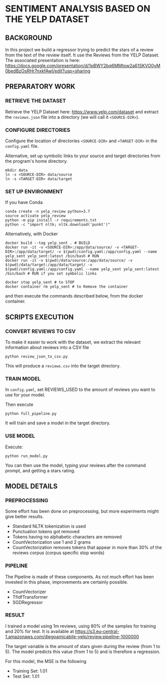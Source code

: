 # SENTIMENT ANALYSIS BASED ON THE YELP DATASET

## BACKGROUND

In this project we build a regressor trying to predict the stars of a review from the text of the review itself.
It use the Reviews from the YELP Dataset.
The associated presentation is here: https://docs.google.com/presentation/d/1pBWY2bq6MMtow2a61SKVO0yM0bedBzOsRHr7nxkfAwI/edit?usp=sharing

## PREPARATORY WORK

### RETRIEVE THE DATASET

Retrieve the YELP Dataset here: https://www.yelp.com/dataset and extract the `reviews.json` file into a directory (we will call it `<SOURCE-DIR>`).

### CONFIGURE DIRECTORIES 

Configure the location of directories `<SOURCE-DIR>` and `<TARGET-DIR>` in the `config.yaml` file. 

Alternative, set up symbolic links to your source and target directories from the program's home directory.

```
mkdir data
ln -s <SOURCE-DIR> data/source
ln -s <TARGET-DIR> data/target
```



### SET UP ENVIRONMENT

If you have Conda 

```
conda create -n yelp_review python=3.7
source activate yelp_review 
python -m pip install -r requirements.txt
python -c "import nltk; nltk.download('punkt')"
```

Alternatively, with Docker

```
docker build --tag yelp_sent . # BUILD
docker run -it -v <SOURCE-DIR>:/app/data/source/ -v <TARGET-DIR>:/app/data/target/ -v $(pwd)/config.yaml:/app/config.yaml --name yelp_sent yelp_sent:latest /bin/bash # RUN
docker run -it -v $(pwd)/data/source:/app/data/source/ -v $(pwd)/data/target:/app/data/target/ -v $(pwd)/config.yaml:/app/config.yaml --name yelp_sent yelp_sent:latest /bin/bash # RUN if you set symbolic links

docker stop yelp_sent # to STOP
docker container rm yelp_sent # to Remove the container

```



and then execute the commands described below, from the docker container.

## SCRIPTS EXECUTION

### CONVERT REVIEWS TO CSV

To make it easier to work with the dataset, we extract the relevant information about reviews into a CSV file

`python review_json_to_csv.py`

This will produce a `reviews.csv` into the target directory. 

### TRAIN MODEL

In `config.yaml`, set REVIEWS_USED to the amount of reviews you want to use for your model.

Then execute

`python full_pipeline.py`

It will train and save a model in the target directory.

### USE MODEL

Execute:

`python run_model.py`

You can then use the model, typing your reviews after the command prompt, and getting a stars rating.



## MODEL DETAILS

### PREPROCESSING

Some effort has been done on preprocessing, but more experiments might give better results. 

- Standard NLTK tokenization is used
- Punctuation tokens got removed
- Tokens having no alphabetic characters are removed
- CountVectorization use 1 and 2 grams
- CountVectorization removes tokens that appear in more than 30% of the reviews corpus (corpus specific stop words)

### PIPELINE

The Pipeline is made of these components. As not much effort has been invested in this phase, improvements are certainly possible.

- CountVectorizer
- TfidfTransformer
- SGDRegressor

### RESULT

I trained a model using 1m reviews, using 80% of the samples for training and 20% for test. It is available at https://s3.eu-central-1.amazonaws.com/diegoamicabile-yelp/review.pipeline-1000000

The target variable is the amount of stars given during the review (from 1 to 5). The model predicts this value (from 1 to 5) and is therefore a regression.

For this model, the MSE is the following

- Training Set: 1.01
- Test Set: 1.01
